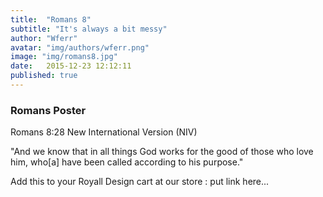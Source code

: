 ```yaml
---
title:  "Romans 8"
subtitle: "It's always a bit messy"
author: "Wferr"
avatar: "img/authors/wferr.png"
image: "img/romans8.jpg"
date:   2015-12-23 12:12:11
published: true
---
```


### Romans Poster
Romans 8:28 New International Version (NIV)

"And we know that in all things God works for the good of those who love him, who[a] have been called according to his purpose."

Add this to your Royall Design cart at our store : put link here...
